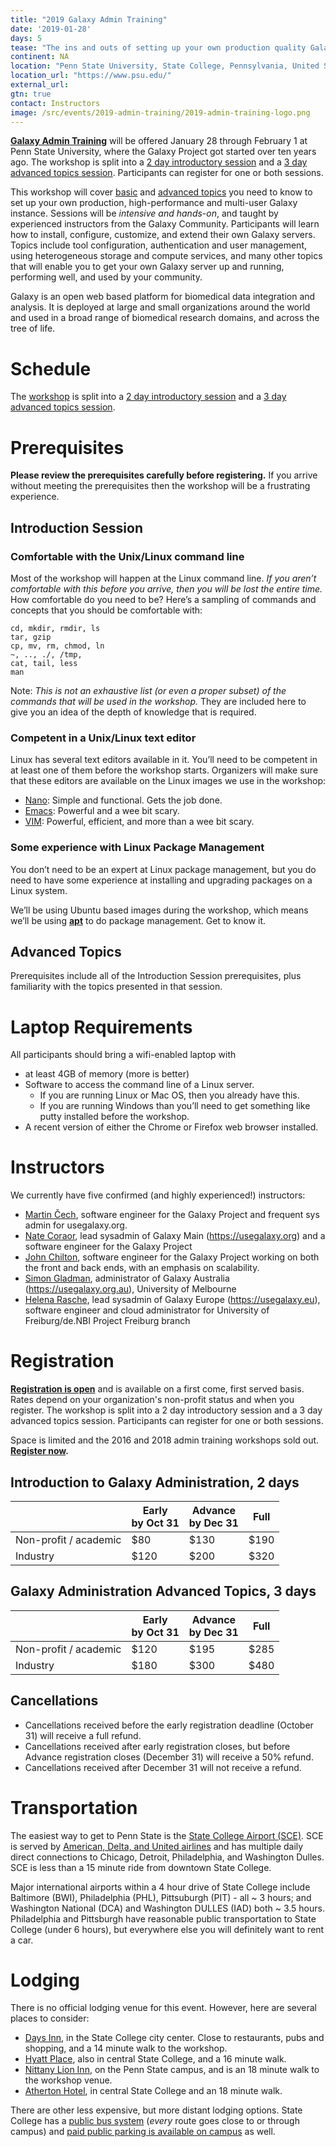 ```yaml
---
title: "2019 Galaxy Admin Training"
date: '2019-01-28'
days: 5
tease: "The ins and outs of setting up your own production quality Galaxy server"
continent: NA
location: "Penn State University, State College, Pennsylvania, United States"
location_url: "https://www.psu.edu/"
external_url:
gtn: true
contact: Instructors
image: /src/events/2019-admin-training/2019-admin-training-logo.png
---
```


**[Galaxy Admin Training](https://github.com/galaxyproject/dagobah-training)** will be offered January 28 through February 1 at Penn State University, where the Galaxy Project got started over ten years ago.  The workshop is split into a [2 day introductory session](https://github.com/galaxyproject/dagobah-training#basic-sessions) and a [3 day advanced topics session](https://github.com/galaxyproject/dagobah-training#advanced-sessions).  Participants can register for one or both sessions.

This workshop will cover [basic](https://github.com/galaxyproject/dagobah-training#basic-sessions) and [advanced topics](https://github.com/galaxyproject/dagobah-training#advanced-sessions) you need to know to set up your own production, high-performance and multi-user Galaxy instance.  Sessions will be *intensive and hands-on*, and taught by experienced instructors from the Galaxy Community. Participants will learn how to install, configure, customize, and extend their own Galaxy servers. Topics include tool configuration, authentication and user management, using heterogeneous storage and compute services, and many other topics that will enable you to get your own Galaxy server up and running, performing well, and used by your community.

Galaxy is an open web based platform for biomedical data integration and analysis. It is deployed at large and small organizations around the world and used in a broad range of biomedical research domains, and across the tree of life.

# Schedule

The [workshop](https://github.com/galaxyproject/dagobah-training) is split into a [2 day introductory session](https://github.com/galaxyproject/dagobah-training#basic-sessions) and a [3 day advanced topics session](https://github.com/galaxyproject/dagobah-training#advanced-sessions).

# Prerequisites

**Please review the prerequisites carefully before registering.**  If you arrive without meeting the prerequisites then the workshop will be a frustrating experience.

## Introduction Session

### Comfortable with the Unix/Linux command line

Most of the workshop will happen at the Linux command line.  *If you aren’t comfortable with this before you arrive, then you will be lost the entire time.*  How comfortable do you need to be?  Here’s a sampling of commands and concepts that you should be comfortable with:
  ```
cd, mkdir, rmdir, ls
tar, gzip
cp, mv, rm, chmod, ln 
~, .., ./, /tmp,
cat, tail, less
man
```

Note: *This is not an exhaustive list (or even a proper subset) of the commands that will be used in the workshop.*  They are included here to give you an idea of the depth of knowledge that is required.

### Competent in a Unix/Linux text editor

Linux has several text editors available in it.  You’ll need to be competent in at least one of them before the workshop starts.  Organizers will make sure that these editors are available on the Linux images we use in the workshop:

* [Nano](https://www.nano-editor.org/): Simple and functional.  Gets the job done.
* [Emacs](https://www.gnu.org/software/emacs/): Powerful and a wee bit scary.
* [VIM](http://www.vim.org/): Powerful, efficient, and more than a wee bit scary.

### Some experience with Linux Package Management

You don’t need to be an expert at Linux package management, but you do need to have some experience at installing and upgrading packages on a Linux system.

We’ll be using Ubuntu based images during the workshop, which means we’ll be using **[apt](https://help.ubuntu.com/community/AptGet/Howto)** to do package management.  Get to know it.

## Advanced Topics 

Prerequisites include all of the Introduction Session prerequisites, plus familiarity with the topics presented in that session.

# Laptop Requirements

All participants should bring a wifi-enabled laptop with 

* at least 4GB of memory (more is better)
* Software to access the command line of a Linux server.
  * If you are running Linux or Mac OS, then you already have this.
  * If you are running Windows than you’ll need to get something like putty installed before the workshop.
* A recent version of either the Chrome or Firefox web browser installed.

# Instructors

We currently have five confirmed (and highly experienced!) instructors:

* [Martin Čech](/src/people/marten/index.md), software engineer for the Galaxy Project and frequent sys admin for usegalaxy.org.
* [Nate Coraor](/src/people/nate/index.md), lead sysadmin of Galaxy Main (https://usegalaxy.org) and a software engineer for the Galaxy Project
* [John Chilton](/src/people/john-chilton/), software engineer for the Galaxy Project working on both the front and back ends, with an emphasis on scalability.
* [Simon Gladman](https://github.com/Slugger70), administrator of Galaxy Australia (https://usegalaxy.org.au), University of Melbourne
* [Helena Rasche](https://github.com/hexylena), lead sysadmin of Galaxy Europe (https://usegalaxy.eu), software engineer and cloud administrator for University of Freiburg/de.NBI Project Freiburg branch

# Registration

**[Registration is open](https://2019galaxyadmin.eventbrite.com/)** and is available on a first come, first served basis. Rates depend on your organization's non-profit status and when you register.  The workshop is split into a 2 day introductory session and a 3 day advanced topics session.  Participants can register for one or both sessions.

Space is limited and the 2016 and 2018 admin training workshops sold out.  **[Register now](https://2019galaxyadmin.eventbrite.com/).**

## Introduction to Galaxy Administration, 2 days

| | Early <br /> by Oct 31 | Advance <br /> by Dec 31 | Full |
| ---- | ---- | ---- | ---- |
| Non-profit / academic |   $80 | $130 | $190 |
| Industry                        | $120 | $200 | $320 |

## Galaxy Administration Advanced Topics, 3 days

| | Early <br /> by Oct 31 | Advance <br /> by Dec 31 | Full |
| ---- | ---- | ---- | ---- |
| Non-profit / academic | $120 | $195 | $285 |
| Industry                        | $180 | $300 | $480 |

## Cancellations

* Cancellations received before the early registration deadline (October 31) will receive a full refund.
* Cancellations received after early registration closes, but before Advance registration closes (December 31) will receive a 50% refund.
* Cancellations received after December 31 will not receive a refund.

# Transportation

The easiest way to get to Penn State is the [State College Airport (SCE)](https://www.universityparkairport.com/).  SCE is served by [American, Delta, and United airlines](https://www.universityparkairport.com/arrivals-and-departures/our-airlines/) and has multiple daily direct connections to Chicago, Detroit, Philadelphia, and Washington Dulles.  SCE is less than a 15 minute ride from downtown State College.

Major international airports within a 4 hour drive of State College include Baltimore (BWI), Philadelphia (PHL), Pittsuburgh (PIT) - all ~ 3 hours; and Washington National (DCA) and Washington DULLES (IAD) both ~ 3.5 hours.  Philadelphia and Pittsburgh have reasonable public transportation to State College (under 6 hours), but everywhere else you will definitely want to rent a car.

# Lodging

There is no official lodging venue for this event.  However, here are several places to consider:

* [Days Inn](https://www.wyndhamhotels.com/days-inn/state-college-pennsylvania/days-inn-penn-state/overview), in the State College city center.  Close to restaurants, pubs and shopping, and a 14 minute walk to the workshop.
* [Hyatt Place](https://statecollege.place.hyatt.com/), also in central State College, and a 16 minute walk.
* [Nittany Lion Inn](https://nittanylioninn.psu.edu/), on the Penn State campus, and is an 18 minute walk to the workshop venue.
* [Atherton Hotel](https://www.athertonhotel.net/), in central State College and an 18 minute walk.

There are other less expensive, but more distant lodging options.  State College has a [public bus system](http://www.catabus.com/ServiceSchedules/CATABUS/index.html) (*every* route goes close to or through campus) and [paid public parking is available on campus](https://transportation.psu.edu/hub-parking-deck) as well.


